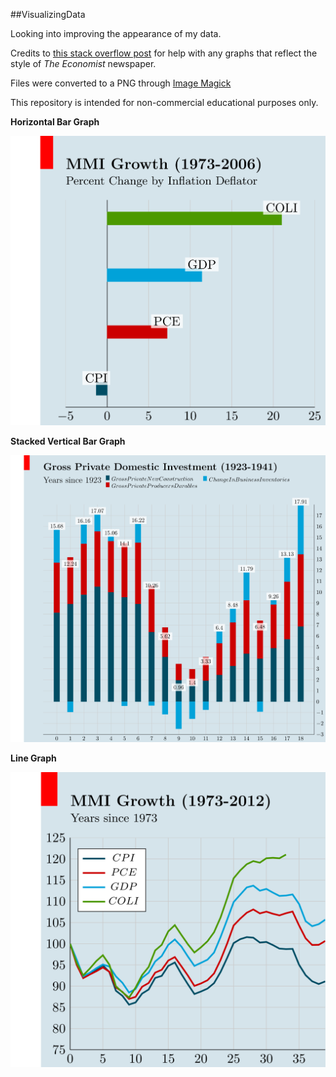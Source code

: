 ##VisualizingData

Looking into improving the appearance of my data. 

Credits to [this stack overflow post](http://tex.stackexchange.com/questions/22429/how-can-i-draw-a-chart-in-the-economist-style-with-pgfplots) for help with any graphs that reflect the style of *The Economist* newspaper. 

Files were converted to a PNG through [Image Magick](http://www.imagemagick.org/)

This repository is intended for non-commercial educational purposes only. 

**Horizontal Bar Graph**

![Horizontal Bar Graph](https://github.com/norman-k/VisualizingData/blob/master/MMIGrowthBarGraph.png?raw=true)

**Stacked Vertical Bar Graph**

![Stacked Vertical Bar Graph](https://github.com/norman-k/VisualizingData/blob/master/stackedbargraph.png?raw=true)

**Line Graph**

![Line Graph](https://github.com/norman-k/VisualizingData/blob/master/MMIGrowthLineGraph.png?raw=true)
